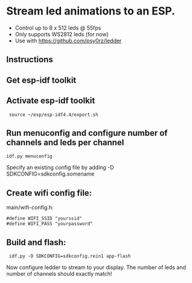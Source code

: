 # Stream led animations to an ESP. 

* Control up to 8 x 512 leds @ 55fps
* Only supports WS2812 leds (for now)
* Use with <https://github.com/psy0rz/ledder>

## Instructions

## Get esp-idf toolkit
  
## Activate esp-idf toolkit
```
 source ~/esp/esp-idf4.4/export.sh
```

## Run menuconfig and configure number of channels and leds per channel

```
idf.py menuconfig
```

Specify an existing config file by adding  -D SDKCONFIG=sdkconfig.somename

## Create wifi config file:

main/wifi-config.h:
```
#define WIFI_SSID "yourssid"
#define WIFI_PASS "yourpassword"
```

## Build and flash:
```
 idf.py -D SDKCONFIG=sdkconfig.rein1 app-flash
```

Now configure ledder to stream to your display. The number of leds and number of channels should exactly match!
